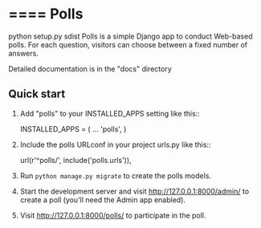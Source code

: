 ====
Polls
====
python setup.py sdist
Polls is a simple Django app to conduct Web-based polls. For each
question, visitors can choose between a fixed number of answers.

Detailed documentation is in the "docs" directory

Quick start
-----------

1. 	Add "polls" to your INSTALLED_APPS setting like this::

	INSTALLED_APPS = (
		...
		'polls',
	)

2. 	Include the polls URLconf in your project urls.py like this::

	url(r'^polls/', include('polls.urls')),

3. 	Run `python manage.py migrate` to create the polls models.

4. 	Start the development server and visit http://127.0.0.1:8000/admin/
	to create a poll (you'll need the Admin app enabled).

5. 	Visit http://127.0.0.1:8000/polls/ to participate in the poll.
